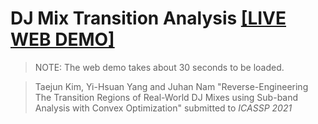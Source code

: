 # DJ Mix Transition Analysis [[LIVE WEB DEMO]](https://mir-aidj.github.io/transition-analysis/)
> NOTE: The web demo takes about 30 seconds to be loaded.

> Taejun Kim, Yi-Hsuan Yang and Juhan Nam
> "Reverse-Engineering The Transition Regions of Real-World DJ Mixes using Sub-band Analysis with Convex Optimization"
> submitted to *ICASSP 2021*
